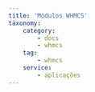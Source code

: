 ```yaml
---
title: 'Módulos WHMCS'
taxonomy:
    category:
        - docs
        - whmcs
    tag:
        - whmcs
    service:
        - aplicações
---
```


